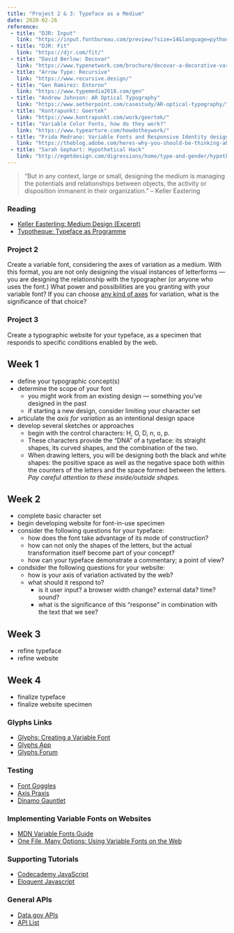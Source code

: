 ```yaml
---
title: "Project 2 & 3: Typeface as a Medium"
date: 2020-02-26
reference: 
 - title: "DJR: Input"
   link: "https://input.fontbureau.com/preview/?size=14&language=python&theme=solarized-dark&family=InputSans&width=300&weight=300&line-height=1.2&a=0&g=0&i=0&l=0&zero=0&asterisk=0&braces=0&preset=default&customize=please"
 - title: "DJR: Fit"
   link: "https://djr.com/fit/"
 - title: "David Berlow: Decovar"
   link: "https://www.typenetwork.com/brochure/decovar-a-decorative-variable-font-by-david-berlow#?skelID=SA&skel=0.82&termID=TA&term=1"
 - title: "Arrow Type: Recursive"
   link: "https://www.recursive.design/"
 - title: "Gen Ramirez: Entorno"
   link: "https://www.typemedia2018.com/gen"
 - title: "Andrew Johnson: AR Optical Typography"
   link: "https://www.aetherpoint.com/casestudy/AR-optical-typography/"
 - title: "Kontrapunkt: Goertek"
   link: "https://www.kontrapunkt.com/work/goertek/"
 - title: "Variable Color Fonts, how do they work?"
   link: "https://www.typearture.com/howdotheywork/"
 - title: "Frida Medrano: Variable Fonts and Responsive Identity design"
   link: "https://theblog.adobe.com/heres-why-you-should-be-thinking-about-responsive-logo-design/"
 - title: "Sarah Gephart: Hypothetical Hack"
   link: "http://mgmtdesign.com/digressions/home/type-and-gender/hypothetical-hack/"
---
```



> “But in any context, large or small, designing the medium is managing the potentials and relationships between objects, the activity or disposition immanent in their organization.”
– Keller Eastering

### Reading
- [Keller Easterling: Medium Design (Excerpt)](https://strelkamag.com/en/article/keller-easterling-medium-design)
- [Typotheque: Typeface as Programme](https://www.typotheque.com/articles/typeface_as_programme)

### Project 2

Create a variable font, considering the axes of variation as a medium. With this format, you are not only designing the visual instances of letterforms — you are designing the relationship with the typographer (or anyone who uses the font.) What power and possibilities are you granting with your variable font? If you can choose [any kind of axes](https://v-fonts.com/) for variation, what is the significance of that choice?

### Project 3

Create a typographic website for your typeface, as a specimen that responds to specific conditions enabled by the web. 


## Week 1

- define your typographic concept(s)
- determine the scope of your font
	- you might work from an existing design — something you’ve designed in the past 
	- if starting a new design, consider limiting your character set
- articulate the *axis for variation* as an intentional design space
- develop several sketches or approaches
  - begin with the control characters: H, O, D, n, o, p.
  - These characters provide the “DNA” of a typeface: its straight shapes, its curved shapes, and the combination of the two.
  - When drawing letters, you will be designing both the black and white shapes: the positive space as well as the negative space both within the counters of the letters and the space formed between the letters. 
  *Pay careful attention to these inside/outside shapes.*



## Week 2

* complete basic character set 
* begin developing website for font-in-use specimen
* consider the following questions for your typeface:
  - how does the font take advantage of its mode of construction?
  - how can not only the shapes of the letters, but the actual transformation itself become part of your concept?
  - how can your typeface demonstrate a commentary; a point of view?
* condsider the following questions for your website:
  - how is your axis of variation activated by the web?
  - what should it respond to?
    - is it user input? a browser width change? external data? time? sound?
    - what is the significance of this “response” in combination with the text that we see?

## Week 3

* refine typeface
* refine website


## Week 4

* finalize typeface
* finalize website specimen


### Glyphs Links
- [Glyphs: Creating a Variable Font](https://glyphsapp.com/tutorials/creating-a-variable-font)
- [Glyphs App](https://glyphsapp.com/tutorials)
- [Glyphs Forum](https://forum.glyphsapp.com/)

### Testing
- [Font Goggles](https://github.com/justvanrossum/fontgoggles/releases/tag/v1.1)
- [Axis Praxis](https://www.axis-praxis.org/specimens/__DEFAULT__")
- [Dinamo Gauntlet](https://dinamodarkroom.com/gauntlet/)

### Implementing Variable Fonts on Websites
- [MDN Variable Fonts Guide](https://developer.mozilla.org/en-US/docs/Web/CSS/CSS_Fonts/Variable_Fonts_Guide)
- [One File, Many Options: Using Variable Fonts on the Web](https://css-tricks.com/one-file-many-options-using-variable-fonts-web/)

### Supporting Tutorials
- [Codecademy JavaScript](https://www.codecademy.com/learn/introduction-to-javascript)
- [Eloquent Javascript](https://eloquentjavascript.net/)

### General APIs
- [Data.gov APIs](https://www.data.gov/developers/apis)
- [API List](https://apilist.fun/)

